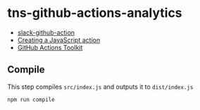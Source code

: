# tns-github-actions-analytics

- [slack-github-action](https://github.com/slackapi/slack-github-action)
- [Creating a JavaScript action](https://docs.github.com/en/actions/creating-actions/creating-a-javascript-action)
- [GitHub Actions Toolkit](https://github.com/actions/toolkit)

## Compile

This step compiles `src/index.js` and outputs it to `dist/index.js`

```shell
npm run compile
```
